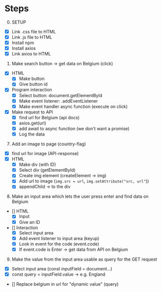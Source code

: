 # Steps

0. SETUP

- [x] Link .css file to HTML
- [x] Link .js file to HTML
- [x] Install npm
- [x] Install axios
- [x] Link axios to HTML

1. Make search button -> get data on Belgium (click)

- [x] HTML
	- [x] Make button
	- [x] Give button id
- [x] Program interaction
	- [X] Select button: document.getElementById
	- [X] Make event listener: .addEventListener
	- [x] Make event handler async function (execute on click)
- [x] Make request to API
	- [x] find url for Belgium (api docs)
	- [x] axios.get(url)
	- [x] add await to async function (we don't want a promise)
	- [x] Log the data

7. Add an image to page (country-flag)

- [x] find url for image (API-response)
- [x] HTML
	- [x] Make div (with ID)
	- [x] Select div (getElementById)
	- [x] Create img element (createElement -> img)
	- [x] Add url to image (`img.src = url`, `img.setAttribute("src, url"`))
	- [x] appendChild -> to the div

8. Make an input area which lets the user press enter and find data on Belgium

- [] HTML
	- [x] Input
	- [x] Give an ID
- [] Interaction
	- [x] Select input area
	- [x] Add event listener to input area (keyup)
	- [x] Look in event for the code (event.code)
	- [x] If event.code is Enter -> get data from API on Belgium

9. Make the value from the input area usable as query for the GET request

- [x] Select input area (const inputField = document...)
- [x] const query = inputField.value -> e.g. England
- [] Replace belgium in url for "dynamic value" (query)